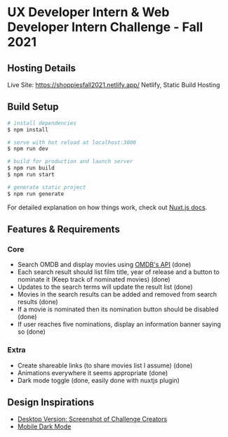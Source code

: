# UX Developer Intern & Web Developer Intern Challenge - Fall 2021

## Hosting Details
Live Site: https://shoppiesfall2021.netlify.app/
Netlify, Static Build Hosting


## Build Setup

```bash
# install dependencies
$ npm install

# serve with hot reload at localhost:3000
$ npm run dev

# build for production and launch server
$ npm run build
$ npm run start

# generate static project
$ npm run generate
```

For detailed explanation on how things work, check out [Nuxt.js docs](https://nuxtjs.org).


## Features & Requirements

### Core  
* Search OMDB and display movies using [OMDB's API](http://www.omdbapi.com/apikey.aspx) (done)
* Each search result should list film title, year of release and a button to nominate it (Keep track of nominated movies) (done)
* Updates to the search terms will update the result list (done)
* Movies in the search results can be added and removed from search results (done)
* If a movie is nominated then its nomination button should be disabled (done)
* If user reaches five nominations, display an information banner saying so (done)

### Extra  
* Create shareable links (to share movies list I assume) (done)
* Animations everywhere it seems appropriate (done)
* Dark mode toggle (done, easily done with nuxtjs plugin)


## Design Inspirations
* [Desktop Version: Screenshot of Challenge Creators](https://docs.google.com/document/d/1SdR9rQpocsH5rPTOcxr9noqHRld5NJlylKO9Hf94U8U/edit#)
* [Mobile Dark Mode](https://dribbble.com/shots/15248148-Cinema-App-P1) 
